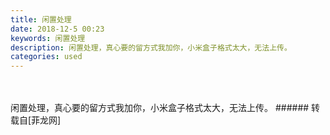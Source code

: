```yaml
---
title: 闲置处理
date: 2018-12-5 00:23
keywords: 闲置处理
description: 闲置处理，真心要的留方式我加你，小米盒子格式太大，无法上传。
categories: used
---
```

<td class="t_f" id="postmessage_2408811">

<br/>
<br/>
闲置处理，真心要的留方式我加你，小米盒子格式太大，无法上传。<img alt="" border="0" class="zoom" data-cf-modified-1194fe2a30d9764855524afc-="" file="http://webkit-fake-url://5d679415-7869-4aab-a0c9-a090f2220f7b/imagejpeg" id="aimg_xuU2J" lazyloadthumb="1" onclick="" onmouseover="" src="http://webkit-fake-url://5d679415-7869-4aab-a0c9-a090f2220f7b/imagejpeg"/><img alt="" border="0" class="zoom" data-cf-modified-1194fe2a30d9764855524afc-="" file="http://webkit-fake-url://07eb55c7-5bbe-4892-95d3-79a5ca0f985f/imagejpeg" id="aimg_j6u92" lazyloadthumb="1" onclick="" onmouseover="" src="http://webkit-fake-url://07eb55c7-5bbe-4892-95d3-79a5ca0f985f/imagejpeg"/><img alt="" border="0" class="zoom" data-cf-modified-1194fe2a30d9764855524afc-="" file="http://webkit-fake-url://452fc5a5-ae75-48ec-a317-77a946c14dcd/imagejpeg" id="aimg_nLCiv" lazyloadthumb="1" onclick="" onmouseover="" src="http://webkit-fake-url://452fc5a5-ae75-48ec-a317-77a946c14dcd/imagejpeg"/></td>
###### 转载自[菲龙网]
